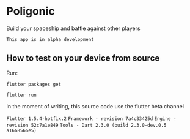 # Poligonic

Build your spaceship and battle against other players

``
This app is in alpha development
``

## How to test on your device from source

Run:

``
flutter packages get
``

``
flutter run
``

In the moment of writing, this source code use the flutter beta channel

``
Flutter 1.5.4-hotfix.2
``
``
Framework - revision 7a4c33425d
``
``
Engine - revision 52c7a1e849
``
``
Tools - Dart 2.3.0 (build 2.3.0-dev.0.5 a1668566e5)
``
